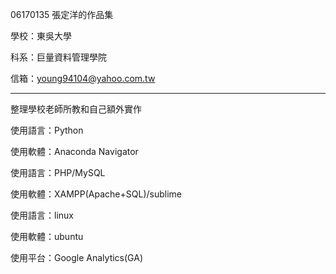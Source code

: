 06170135 張定洋的作品集

學校：東吳大學

科系：巨量資料管理學院

信箱：young94104@yahoo.com.tw

------------------------------------------------------

整理學校老師所教和自己額外實作

使用語言：Python

使用軟體：Anaconda Navigator

使用語言：PHP/MySQL

使用軟體：XAMPP(Apache+SQL)/sublime

使用語言：linux

使用軟體：ubuntu

使用平台：Google Analytics(GA)
